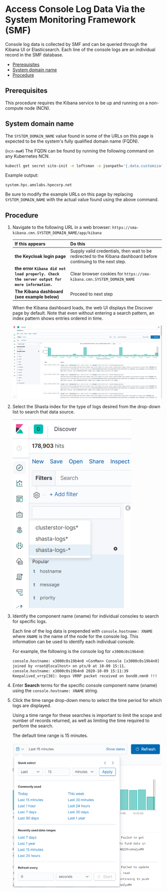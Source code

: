 # Access Console Log Data Via the System Monitoring Framework \(SMF\)

Console log data is collected by SMF and can be queried through the Kibana UI or Elasticsearch. Each line of the console logs are an individual record in the SMF database.

- [Prerequisites](#prerequisites)
- [System domain name](#system-domain-name)
- [Procedure](#procedure)

## Prerequisites

This procedure requires the Kibana service to be up and running on a non-compute node \(NCN\).

## System domain name

The `SYSTEM_DOMAIN_NAME` value found in some of the URLs on this page is expected to be the system's fully qualified domain name (FQDN).

(`ncn-mw#`) The FQDN can be found by running the following command on any Kubernetes NCN.

```bash
kubectl get secret site-init -n loftsman -o jsonpath='{.data.customizations\.yaml}' | base64 -d | yq r - spec.network.dns.external
```

Example output:

```text
system.hpc.amslabs.hpecorp.net
```

Be sure to modify the example URLs on this page by replacing `SYSTEM_DOMAIN_NAME` with the actual value found using the above command.

## Procedure

1. Navigate to the following URL in a web browser: `https://sma-kibana.cmn.SYSTEM_DOMAIN_NAME/app/kibana`

    |If this appears|Do this|
    |----------------|--------|
    |**the Keycloak login page**|Supply valid credentials, then wait to be redirected to the Kibana dashboard before continuing to the next step.|
    |**the error `Kibana did not load properly. Check the server output for more information.`**|Clear browser cookies for `https://sma-kibana.cmn.SYSTEM_DOMAIN_NAME`|
    |**The Kibana dashboard \(see example below\)**|Proceed to next step|

    When the Kibana dashboard loads, the web UI displays the Discover page by default. Note that even without entering a search pattern, an index pattern shows entries ordered in time.

    ![Kibana Discover Dashboard](../../img/operations/Kibana_Discover_Dashboard.png)

1. Select the Shasta index for the type of logs desired from the drop-down list to search that data source.

    ![Kibana ClusterStor Logs](../../img/operations/Kibana_Clusterstor_Logs-Dropdown.png)

1. Identify the component name (xname) for individual consoles to search for specific logs.

    Each line of the log data is prepended with `console.hostname: XNAME` where `XNAME` is the name of the node for the console log. This information can be used to identify each individual console.

    For example, the following is the console log for `x3000c0s19b4n0`:

    ```text
    console.hostname: x3000c0s19b4n0 <ConMan> Console [x3000c0s19b4n0] joined by <root@localhost> on pts/0 at 10-09 15:11.
    console.hostname: x3000c0s19b4n0 2020-10-09 15:11:39 Keepalived_vrrp[38]: bogus VRRP packet received on bond0.nmn0 !!!
    ```

1. Enter **Search** terms for the specific console component name (xname) using the `console.hostname: XNAME` string.

1. Click the time range drop-down menu to select the time period for which logs are displayed.

    Using a time range for these searches is important to limit the scope and number of records returned, as well as limiting the time required to perform the search.

    The default time range is 15 minutes.

    ![Kibana Results Time Period](../../img/operations/Kibana_Results_Time_Period.png)
